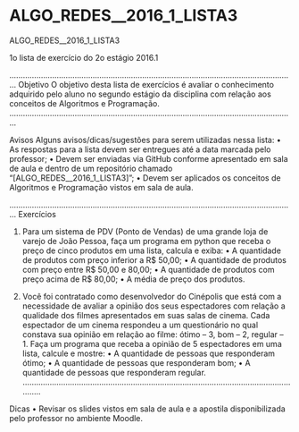 # ALGO_REDES__2016_1_LISTA3
ALGO_REDES__2016_1_LISTA3

1o lista de exercício do 2o estágio 2016.1

...............................................................................................................................
Objetivo
O objetivo desta lista de exercícios é avaliar o conhecimento adquirido pelo
aluno no segundo estágio da disciplina com relação aos conceitos de Algoritmos e
Programação.
...............................................................................................................................

Avisos
Alguns avisos/dicas/sugestões para serem utilizadas nessa lista:
• As respostas para a lista devem ser entregues até a data marcada pelo professor;
• Devem ser enviadas via GitHub conforme apresentado em sala de aula e dentro
de um repositório chamado “[ALGO_REDES__2016_1_LISTA3]”;
• Devem ser aplicados os conceitos de Algoritmos e Programação vistos em sala
de aula.

...............................................................................................................................
Exercícios

1) Para um sistema de PDV (Ponto de Vendas) de uma grande loja de varejo de João
Pessoa, faça um programa em python que receba o preço de cinco produtos em uma
lista, calcula e exiba:
• A quantidade de produtos com preço inferior a R$ 50,00;
• A quantidade de produtos com preço entre R$ 50,00 e 80,00;
• A quantidade de produtos com preço acima de R$ 80,00;
• A média de preço dos produtos.

2) Você foi contratado como desenvolvedor do Cinépolis que está com a necessidade
de avaliar a opinião dos seus espectadores com relação a qualidade dos filmes
apresentados em suas salas de cinema. Cada espectador de um cinema respondeu a
um questionário no qual constava sua opinião em relação ao filme: ótimo – 3, bom –
2, regular – 1. Faça um programa que receba a opinião de 5 espectadores em uma
lista, calcule e mostre:
• A quantidade de pessoas que responderam ótimo;
• A quantidade de pessoas que responderam bom;
• A quantidade de pessoas que responderam regular.
...............................................................................................................................

Dicas
•
Revisar os slides vistos em sala de aula e a apostila disponibilizada pelo
professor no ambiente Moodle.
